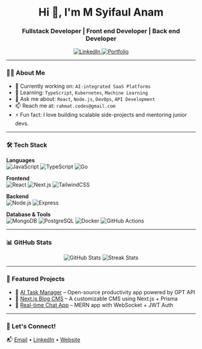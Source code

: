 <h1 align="center">Hi 👋, I'm M Syifaul Anam</h1>
<h3 align="center">Fullstack Developer | Front end Developer | Back end Developer</h3>

<p align="center">
  <a href="https://linkedin.com/in/rahmatirawan" target="_blank">
    <img alt="LinkedIn" src="https://img.shields.io/badge/-LinkedIn-0077B5?style=flat&logo=linkedin&logoColor=white"/>
  </a>
  <a href="https://rahmatirawan.dev">
    <img alt="Portfolio" src="https://img.shields.io/badge/-Portfolio-black?style=flat&logo=github&logoColor=white"/>
  </a>
</p>

---

### 👨‍💻 About Me
- 🔭 Currently working on: `AI-integrated SaaS Platforms`
- 🌱 Learning: `TypeScript`, `Kubernetes`, `Machine Learning`
- 💬 Ask me about: `React`, `Node.js`, `DevOps`, `API Development`
- 📫 Reach me at: `rahmat.codes@gmail.com`
- ⚡ Fun fact: I love building scalable side-projects and mentoring junior devs.

---

### 🛠 Tech Stack

**Languages**  
![JavaScript](https://img.shields.io/badge/-JavaScript-F7DF1E?logo=javascript&logoColor=black)
![TypeScript](https://img.shields.io/badge/-TypeScript-3178C6?logo=typescript&logoColor=white)
![Go](https://img.shields.io/badge/-Go-00ADD8?logo=go&logoColor=white)

**Frontend**  
![React](https://img.shields.io/badge/-React-61DAFB?logo=react&logoColor=black)
![Next.js](https://img.shields.io/badge/-Next.js-000000?logo=next.js)
![TailwindCSS](https://img.shields.io/badge/-TailwindCSS-38B2AC?logo=tailwind-css&logoColor=white)

**Backend**  
![Node.js](https://img.shields.io/badge/-Node.js-339933?logo=node.js&logoColor=white)
![Express](https://img.shields.io/badge/-Express.js-000000?logo=express)

**Database & Tools**  
![MongoDB](https://img.shields.io/badge/-MongoDB-47A248?logo=mongodb&logoColor=white)
![PostgreSQL](https://img.shields.io/badge/-PostgreSQL-336791?logo=postgresql&logoColor=white)
![Docker](https://img.shields.io/badge/-Docker-2496ED?logo=docker)
![GitHub Actions](https://img.shields.io/badge/-GitHub_Actions-2088FF?logo=github-actions&logoColor=white)

---

### 📊 GitHub Stats

<p align="center">
  <img src="https://github-readme-stats.vercel.app/api?username=rahmatirawan&show_icons=true&theme=radical" alt="GitHub Stats" />
  <img src="https://github-readme-streak-stats.herokuapp.com/?user=rahmatirawan&theme=radical" alt="Streak Stats"/>
</p>

---

### 📌 Featured Projects

- 🔗 [AI Task Manager](https://github.com/rahmatirawan/ai-task-manager) – Open-source productivity app powered by GPT API
- 🔗 [Next.js Blog CMS](https://github.com/rahmatirawan/blog-cms) – A customizable CMS using Next.js + Prisma
- 🔗 [Real-time Chat App](https://github.com/rahmatirawan/realtime-chat) – MERN app with WebSocket + JWT Auth

---

### 💬 Let's Connect!
📬 [Email](mailto:rahmat.codes@gmail.com) • [LinkedIn](https://linkedin.com/in/rahmatirawan) • [Website](https://rahmatirawan.dev)

